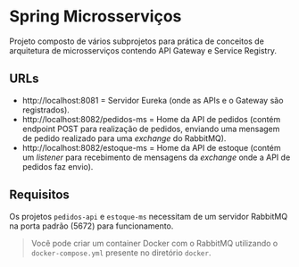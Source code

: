 # Spring Microsserviços

Projeto composto de vários subprojetos para prática de conceitos de arquitetura de microsserviços contendo API Gateway e Service Registry.

## URLs

- http://localhost:8081 = Servidor Eureka (onde as APIs e o Gateway são registrados).
- http://localhost:8082/pedidos-ms = Home da API de pedidos (contém endpoint POST para realização de pedidos, enviando uma mensagem de pedido realizado para uma *exchange* do RabbitMQ).
- http://localhost:8082/estoque-ms = Home da API de estoque (contém um *listener* para recebimento de mensagens da *exchange* onde a API de pedidos faz envio).

## Requisitos

Os projetos `pedidos-api` e `estoque-ms` necessitam de um servidor RabbitMQ na porta padrão (5672) para funcionamento.

> Você pode criar um container Docker com o RabbitMQ utilizando o `docker-compose.yml` presente no diretório `docker`.
